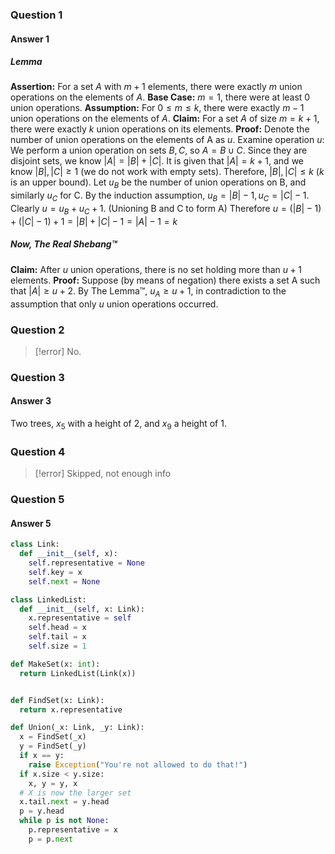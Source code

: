 ### Question 1
#### Answer 1
##### Lemma
**Assertion:** For a set $A$ with $m+1$ elements, there were exactly $m$ union operations on the elements of $A$.
**Base Case:** $m=1$, there were at least 0 union operations.
**Assumption:** For $0\le m\le k$, there were exactly $m-1$ union operations on the elements of $A$.
**Claim:** For a set $A$ of size $m=k+1$, there were exactly $k$ union operations on its elements.
**Proof:** Denote the number of union operations on the elements of A as $u$.
Examine operation $u$:
We perform a union operation on sets $B, C$, so $A = B \cup C$. Since they are disjoint sets, we know $|A| = |B| + |C|$. It is given that $|A| = k + 1$, and we know $|B|,|C| \ge 1$ (we do not work with empty sets).
Therefore, $|B|, |C| \le k$ ($k$ is an upper bound).
Let $u_B$ be the number of union operations on B, and similarly $u_C$ for C. By the induction assumption, $u_B = |B| - 1, u_C = |C| - 1$. 
Clearly $u = u_B + u_C + 1$. (Unioning B and C to form A)
Therefore $u = (|B|-1) + (|C|-1) + 1 = |B| + |C| - 1 = |A| - 1 = k$

##### Now, The Real Shebang™
**Claim:** After $u$ union operations, there is no set holding more than $u+1$ elements.
**Proof:** Suppose (by means of negation) there exists a set A such that $|A|\ge u+2$. By The Lemma™, $u_A\ge u+1$, in contradiction to the assumption that only $u$ union operations occurred.

### Question 2

> [!error] No.

### Question 3
#### Answer 3
Two trees, $x_5$ with a height of 2, and $x_9$ a height of 1.

### Question 4

> [!error] Skipped, not enough info

### Question 5
#### Answer 5

```python
class Link:
  def __init__(self, x):
    self.representative = None
    self.key = x
    self.next = None

class LinkedList:
  def __init__(self, x: Link):
    x.representative = self
    self.head = x
    self.tail = x
    self.size = 1

def MakeSet(x: int):
  return LinkedList(Link(x))


def FindSet(x: Link):
  return x.representative

def Union(_x: Link, _y: Link):
  x = FindSet(_x)
  y = FindSet(_y)
  if x == y:
    raise Exception("You're not allowed to do that!")
  if x.size < y.size:
    x, y = y, x
  # X is now the larger set
  x.tail.next = y.head
  p = y.head
  while p is not None:
    p.representative = x
    p = p.next
```

